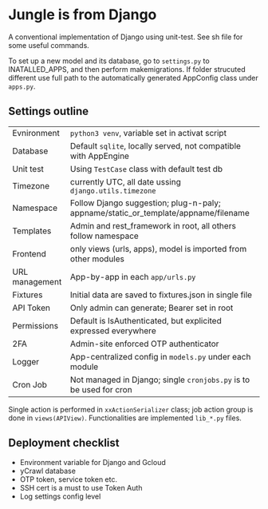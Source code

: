 # Jungle is from Django

A conventional implementation of Django using unit-test. See sh file for some useful commands.

To set up a new model and its database, go to `settings.py` to INATALLED_APPS, and then perform makemigrations. If folder strucuted different use full path to the automatically generated AppConfig class under `apps.py`.

## Settings outline
|||
|---|---|
|Evnironment|`python3 venv`, variable set in activat script|
|Database|Default `sqlite`, locally served, not compatible with AppEngine|
|Unit test| Using `TestCase` class with default test db|
|Timezone| currently UTC, all date ussing `django.utils.timezone`|
|Namespace|Follow Django suggestion; plug-n-paly; appname/static_or_template/appname/filename|
|Templates| Admin and rest_framework in root, all others follow namespace|
|Frontend| only views (urls, apps), model is imported from other modules|
|URL management| App-by-app in each `app/urls.py`|
|Fixtures| Initial data are saved to fixtures.json in single file|
|API Token | Only admin can generate; Bearer set in root|
|Permissions | Default is IsAuthenticated, but explicited expressed everywhere|
|2FA| Admin-site enforced OTP authenticator |
|Logger| App-centralized config in `models.py` under each module |
|Cron Job| Not managed in Django; single `cronjobs.py` is to be used for cron|

Single action is performed in `xxActionSerializer` class; job action group is done in `views(APIView)`. Functionalities are implemented `lib_*.py` files.


## Deployment checklist

- Environment variable for Django and Gcloud
- yCrawl database
- OTP token, service token etc.
- SSH cert is a must to use Token Auth
- Log settings config level
